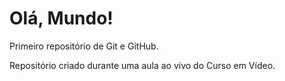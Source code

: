 # Olá, Mundo!
 Primeiro repositório de Git e GitHub.

Repositório criado durante uma aula ao vivo do Curso em Vídeo.
